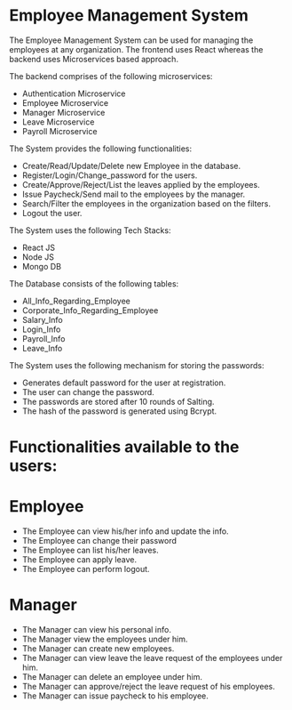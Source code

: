 # Employee Management System

The Employee Management System can be used for managing the employees at any organization.
The frontend uses React whereas the backend uses Microservices based approach.

The backend comprises of the following microservices:
<ul>
  <li> Authentication Microservice</li>
  <li> Employee Microservice</li>
  <li> Manager Microservice</li>
  <li> Leave Microservice</li>
  <li> Payroll Microservice</li>
</ul>

The System provides the following functionalities:
<ul>
    <li>Create/Read/Update/Delete new Employee in the database.</li>
    <li>Register/Login/Change_password for the users.</li>
    <li>Create/Approve/Reject/List the leaves applied by the employees.</li>
    <li>Issue Paycheck/Send mail to the employees by the manager.</li>
    <li>Search/Filter the employees in the organization based on the filters.</li>
    <li>Logout the user.
</ul>

The System uses the following Tech Stacks:
<ul>
    <li>React JS</li>
    <li>Node JS</li>
    <li>Mongo DB</li>
</ul>

The Database consists of the following tables:
<ul>
    <li>All_Info_Regarding_Employee</li>
    <li>Corporate_Info_Regarding_Employee</li>
    <li>Salary_Info</li>
    <li>Login_Info</li>
    <li>Payroll_Info</li>
    <li>Leave_Info</li>
</ul>
   
The System uses the following mechanism for storing the passwords:
<ul>
    <li>Generates default password for the user at registration.</li>
    <li>The user can change the password.</li>
    <li>The passwords are stored after 10 rounds of Salting.</li>
    <li>The hash of the password is generated using Bcrypt.</li>
</ul>

# Functionalities available to the users:

  # Employee
<ul>
    <li>The Employee can view his/her info and update the info.</li>
    <li>The Employee can change their password</li>
    <li>The Employee can list his/her leaves.</li>
    <li>The Employee can apply leave.</li>
    <li>The Employee can perform logout.</li>
</ul>

  # Manager
<ul>
    <li>The Manager can view his personal info.</li>
    <li>The Manager view the employees under him.</li>
    <li>The Manager can create new employees.</li>
    <li>The Manager can view leave the leave request of the employees under him.</li>
    <li>The Manager can delete an employee under him.</li>
    <li>The Manager can approve/reject the leave request of his employees.</li>
    <li>The Manager can issue paycheck to his employee.</li>
</ul>
    
        

